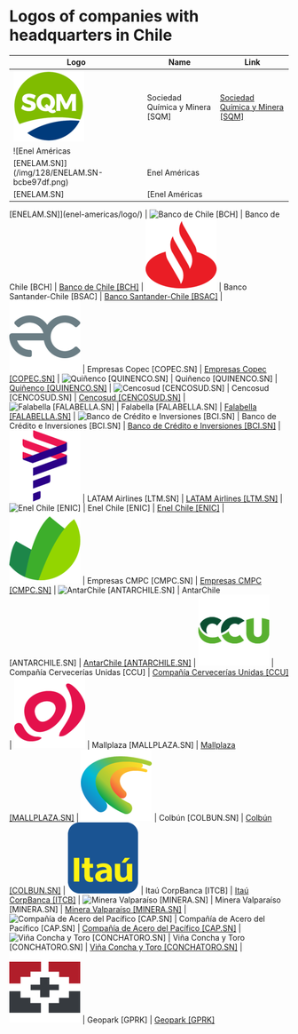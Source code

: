 # Logos of companies with headquarters in Chile

| Logo | Name  | Link |
| ---- | ----  | ---- |
| ![Sociedad Química y Minera [SQM]](/img/128/SQM-460864b8.png) | Sociedad Química y Minera [SQM] | [Sociedad Química y Minera [SQM]](sqm/logo/)
| ![Enel Américas
 [ENELAM.SN]](/img/128/ENELAM.SN-bcbe97df.png) | Enel Américas
 [ENELAM.SN] | [Enel Américas
 [ENELAM.SN]](enel-americas/logo/)
| ![Banco de Chile
 [BCH]](/img/128/BCH-46635827.png) | Banco de Chile
 [BCH] | [Banco de Chile
 [BCH]](banco-de-chile/logo/)
| ![Banco Santander-Chile [BSAC]](/img/128/BSAC-c5008031.png) | Banco Santander-Chile [BSAC] | [Banco Santander-Chile [BSAC]](banco-santander-chile/logo/)
| ![Empresas Copec [COPEC.SN]](/img/128/COPEC.SN-a2372f9d.png) | Empresas Copec [COPEC.SN] | [Empresas Copec [COPEC.SN]](empresas-copec/logo/)
| ![Quiñenco
 [QUINENCO.SN]](/img/128/QUINENCO.SN-8b8ade9a.png) | Quiñenco
 [QUINENCO.SN] | [Quiñenco
 [QUINENCO.SN]](quinenco/logo/)
| ![Cencosud
 [CENCOSUD.SN]](/img/128/CENCOSUD.SN-a12748d9.png) | Cencosud
 [CENCOSUD.SN] | [Cencosud
 [CENCOSUD.SN]](cencosud/logo/)
| ![Falabella
 [FALABELLA.SN]](/img/128/FALABELLA.SN-3494b95a.png) | Falabella
 [FALABELLA.SN] | [Falabella
 [FALABELLA.SN]](falabella/logo/)
| ![Banco de Crédito e Inversiones
 [BCI.SN]](/img/128/BCI.SN-c2f319f2.png) | Banco de Crédito e Inversiones
 [BCI.SN] | [Banco de Crédito e Inversiones
 [BCI.SN]](banco-de-credito-e-inversiones/logo/)
| ![LATAM Airlines  [LTM.SN]](/img/128/LTM.SN-f937a5fc.png) | LATAM Airlines  [LTM.SN] | [LATAM Airlines  [LTM.SN]](latam-airlines/logo/)
| ![Enel Chile
 [ENIC]](/img/128/ENIC-8f48759e.png) | Enel Chile
 [ENIC] | [Enel Chile
 [ENIC]](enel-chile/logo/)
| ![Empresas CMPC [CMPC.SN]](/img/128/CMPC.SN-503e9935.png) | Empresas CMPC [CMPC.SN] | [Empresas CMPC [CMPC.SN]](empresas-cmpc/logo/)
| ![AntarChile
 [ANTARCHILE.SN]](/img/128/ANTARCHILE.SN-ea825a71.png) | AntarChile
 [ANTARCHILE.SN] | [AntarChile
 [ANTARCHILE.SN]](antarchile/logo/)
| ![Compañía Cervecerías Unidas [CCU]](/img/128/CCU-10c8ab26.png) | Compañía Cervecerías Unidas [CCU] | [Compañía Cervecerías Unidas [CCU]](ccu/logo/)
| ![Mallplaza [MALLPLAZA.SN]](/img/128/MALLPLAZA.SN-1d00e3de.png) | Mallplaza [MALLPLAZA.SN] | [Mallplaza [MALLPLAZA.SN]](mallplaza/logo/)
| ![Colbún [COLBUN.SN]](/img/128/COLBUN.SN-ab25b58c.png) | Colbún [COLBUN.SN] | [Colbún [COLBUN.SN]](colbun/logo/)
| ![Itaú CorpBanca [ITCB]](/img/128/ITCB-b53467e3.png) | Itaú CorpBanca [ITCB] | [Itaú CorpBanca [ITCB]](itau-corpbanca/logo/)
| ![Minera Valparaíso
 [MINERA.SN]](/img/128/MINERA.SN-7aa439b2.png) | Minera Valparaíso
 [MINERA.SN] | [Minera Valparaíso
 [MINERA.SN]](minera-valparaiso/logo/)
| ![Compañía de Acero del Pacífico
 [CAP.SN]](/img/128/CAP.SN-cfac8b27.png) | Compañía de Acero del Pacífico
 [CAP.SN] | [Compañía de Acero del Pacífico
 [CAP.SN]](compania-de-acero-del-pacifico/logo/)
| ![Viña Concha y Toro [CONCHATORO.SN]](/img/128/CONCHATORO.SN-915a2d4e.png) | Viña Concha y Toro [CONCHATORO.SN] | [Viña Concha y Toro [CONCHATORO.SN]](vina-concha-y-toro/logo/)
| ![Geopark [GPRK]](/img/128/GPRK-4e804e73.png) | Geopark [GPRK] | [Geopark [GPRK]](geopark/logo/)
